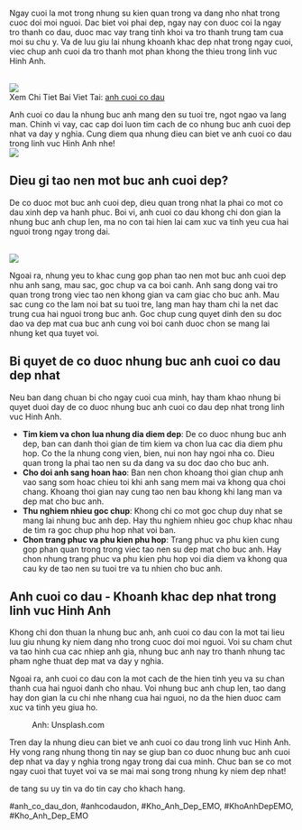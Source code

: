 <p>Ngay cuoi la mot trong nhung su kien quan trong va dang nho nhat trong cuoc doi moi nguoi. Dac biet voi phai dep, ngay nay con duoc coi la ngay tro thanh co dau, duoc mac vay trang tinh khoi va tro thanh trung tam cua moi su chu y. Va de luu giu lai nhung khoanh khac dep nhat trong ngay cuoi, viec chup anh cuoi da tro thanh mot phan khong the thieu trong linh vuc Hinh Anh.</p><br><img src="https://khoanhdepemo.com/wp-content/uploads/2024/12/cropped-Du-an-moi.png"></br>
Xem Chi Tiet Bai Viet Tai: <a href="https://khoanhdepemo.com/anh-co-dau/">anh cuoi co dau</a><p>Anh cuoi co dau la nhung buc anh mang den su tuoi tre, ngot ngao va lang man. Chinh vi vay, cac cap doi luon tim cach de co nhung buc anh cuoi dep nhat va day y nghia. Cung diem qua nhung dieu can biet ve anh cuoi co dau trong linh vuc Hinh Anh nhe!<br><img src="https://khoanhdepemo.com/wp-content/uploads/2024/12/Anh-Trai-Dat1-300x169.jpg"></br><h2>Dieu gi tao nen mot buc anh cuoi dep?</h2><p>De co duoc mot buc anh cuoi dep, dieu quan trong nhat la phai co mot co dau xinh dep va hanh phuc. Boi vi, anh cuoi co dau khong chi don gian la nhung buc anh chup len, ma no con tai hien lai cam xuc va tinh yeu cua hai nguoi trong ngay trong dai.</p><br><img src="https://khoanhdepemo.com/wp-content/uploads/2024/12/cropped-Du-an-moi.png"></br><p>Ngoai ra, nhung yeu to khac cung gop phan tao nen mot buc anh cuoi dep nhu anh sang, mau sac, goc chup va ca boi canh. Anh sang dong vai tro quan trong trong viec tao nen khong gian va cam giac cho buc anh. Mau sac cung co the lam noi bat su tuoi tre, lang man hay tham chi la net dac trung cua hai nguoi trong buc anh. Goc chup cung quyet dinh den su doc dao va dep mat cua buc anh cung voi boi canh duoc chon se mang lai nhung ket qua tuyet voi.<h2>Bi quyet de co duoc nhung buc anh cuoi co dau dep nhat</h2><p>Neu ban dang chuan bi cho ngay cuoi cua minh, hay tham khao nhung bi quyet duoi day de co duoc nhung buc anh cuoi co dau dep nhat trong linh vuc Hinh Anh.</p><ul>
<li><strong>Tim kiem va chon lua nhung dia diem dep</strong>: De co duoc nhung buc anh dep, ban can danh thoi gian de tim kiem va chon lua cac dia diem phu hop. Co the la nhung cong vien, bien, nui non hay ngoi nha co. Dieu quan trong la phai tao nen su da dang va su doc dao cho buc anh.</li>
<li><strong>Cho doi anh sang hoan hao</strong>: Ban nen chon khoang thoi gian chup anh vao sang som hoac chieu toi khi anh sang mem mai va khong qua choi chang. Khoang thoi gian nay cung tao nen bau khong khi lang man va dep mat cho buc anh.</li>
<li><strong>Thu nghiem nhieu goc chup</strong>: Khong chi co mot goc chup duy nhat se mang lai nhung buc anh dep. Hay thu nghiem nhieu goc chup khac nhau de tim ra goc chup phu hop nhat voi ban.</li>
<li><strong>Chon trang phuc va phu kien phu hop</strong>: Trang phuc va phu kien cung gop phan quan trong trong viec tao nen su dep mat cho buc anh. Hay chon nhung trang phuc va phu kien phu hop voi dia diem va khong qua cau ky de tao nen su tuoi tre va tu nhien cho buc anh.</li>
</ul><h2>Anh cuoi co dau - Khoanh khac dep nhat trong linh vuc Hinh Anh</h2><p>Khong chi don thuan la nhung buc anh, anh cuoi co dau con la mot tai lieu luu giu nhung ky niem dang nho trong cuoc doi moi nguoi. Voi su cham chut va tao hinh cua cac nhiep anh gia, nhung buc anh nay tro thanh nhung tac pham nghe thuat dep mat va day y nghia.<p>Ngoai ra, anh cuoi co dau con la mot cach de the hien tinh yeu va su chan thanh cua hai nguoi danh cho nhau. Voi nhung buc anh chup len, tao dang hay don gian la cu chi nhe nhang cua hai nguoi, no da the hien duoc cam xuc va tinh yeu giua ho.</p><figure>

<figcaption>Anh: Unsplash.com</figcaption>
</figure><p>Tren day la nhung dieu can biet ve anh cuoi co dau trong linh vuc Hinh Anh. Hy vong rang nhung thong tin nay se giup ban co duoc nhung buc anh cuoi dep nhat va day y nghia trong ngay trong dai cua minh. Chuc ban se co mot ngay cuoi that tuyet voi va se mai mai song trong nhung ky niem dep nhat!</p><p>de tang su uy tin va do tin cay cho khach hang.</p>
#anh_co_dau_don, #anhcodaudon, #Kho_Anh_Dep_EMO, #KhoAnhDepEMO, #Kho_Anh_Dep_EMO
